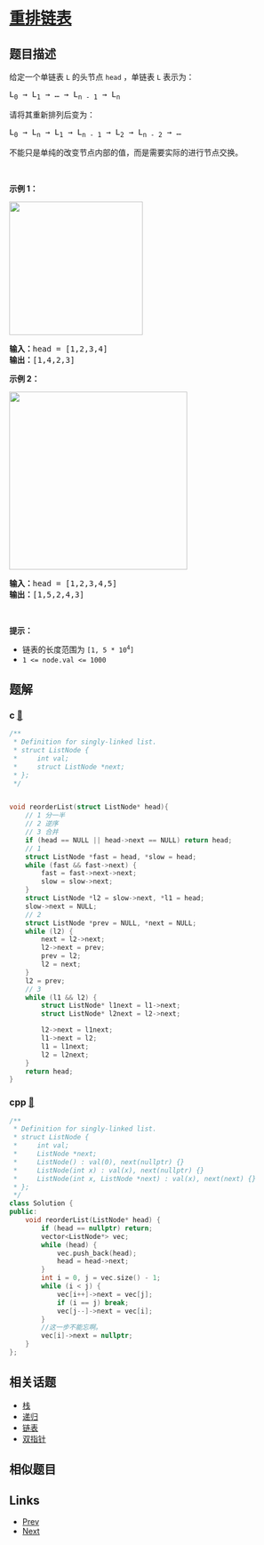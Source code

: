 
# [重排链表](https://leetcode-cn.com/problems/reorder-list)

## 题目描述

<p>给定一个单链表 <code>L</code><em> </em>的头节点 <code>head</code> ，单链表 <code>L</code> 表示为：</p>

<pre>
L<sub>0</sub> → L<sub>1</sub> → … → L<sub>n - 1</sub> → L<sub>n</sub>
</pre>

<p>请将其重新排列后变为：</p>

<pre>
L<sub>0</sub> → L<sub>n</sub> → L<sub>1</sub> → L<sub>n - 1</sub> → L<sub>2</sub> → L<sub>n - 2</sub> → …</pre>

<p>不能只是单纯的改变节点内部的值，而是需要实际的进行节点交换。</p>

<p>&nbsp;</p>

<p><strong>示例 1：</strong></p>

<p><img alt="" src="https://pic.leetcode-cn.com/1626420311-PkUiGI-image.png" style="width: 240px; " /></p>

<pre>
<strong>输入：</strong>head = [1,2,3,4]
<strong>输出：</strong>[1,4,2,3]</pre>

<p><strong>示例 2：</strong></p>

<p><img alt="" src="https://pic.leetcode-cn.com/1626420320-YUiulT-image.png" style="width: 320px; " /></p>

<pre>
<strong>输入：</strong>head = [1,2,3,4,5]
<strong>输出：</strong>[1,5,2,4,3]</pre>

<p>&nbsp;</p>

<p><strong>提示：</strong></p>

<ul>
	<li>链表的长度范围为 <code>[1, 5 * 10<sup>4</sup>]</code></li>
	<li><code>1 &lt;= node.val &lt;= 1000</code></li>
</ul>


## 题解

### c [🔗](reorder-list.c) 
```c
/**
 * Definition for singly-linked list.
 * struct ListNode {
 *     int val;
 *     struct ListNode *next;
 * };
 */


void reorderList(struct ListNode* head){
    // 1 分一半
    // 2 逆序
    // 3 合并
    if (head == NULL || head->next == NULL) return head;
    // 1
    struct ListNode *fast = head, *slow = head;
    while (fast && fast->next) {
        fast = fast->next->next;
        slow = slow->next;
    }
    struct ListNode *l2 = slow->next, *l1 = head;
    slow->next = NULL;
    // 2
    struct ListNode *prev = NULL, *next = NULL;
    while (l2) {
        next = l2->next;
        l2->next = prev;
        prev = l2;
        l2 = next;
    }
    l2 = prev;
    // 3
    while (l1 && l2) {
        struct ListNode* l1next = l1->next;
        struct ListNode* l2next = l2->next;

        l2->next = l1next;
        l1->next = l2;
        l1 = l1next;
        l2 = l2next;
    }
    return head;
}
```
### cpp [🔗](reorder-list.cpp) 
```cpp
/**
 * Definition for singly-linked list.
 * struct ListNode {
 *     int val;
 *     ListNode *next;
 *     ListNode() : val(0), next(nullptr) {}
 *     ListNode(int x) : val(x), next(nullptr) {}
 *     ListNode(int x, ListNode *next) : val(x), next(next) {}
 * };
 */
class Solution {
public:
    void reorderList(ListNode* head) {
        if (head == nullptr) return;
        vector<ListNode*> vec;
        while (head) {
            vec.push_back(head);
            head = head->next;
        }
        int i = 0, j = vec.size() - 1;
        while (i < j) {
            vec[i++]->next = vec[j];
            if (i == j) break;
            vec[j--]->next = vec[i];
        }
        //这一步不能忘啊。
        vec[i]->next = nullptr;
    }
};
```


## 相关话题

- [栈](https://leetcode-cn.com/tag/stack) 
- [递归](https://leetcode-cn.com/tag/recursion) 
- [链表](https://leetcode-cn.com/tag/linked-list) 
- [双指针](https://leetcode-cn.com/tag/two-pointers) 


## 相似题目



## Links

- [Prev](../linked-list-cycle-ii/README.md) 
- [Next](../binary-tree-preorder-traversal/README.md) 

